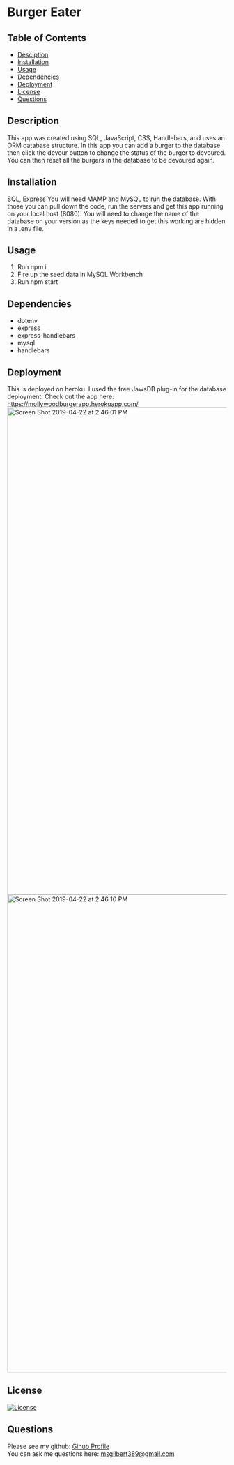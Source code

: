 # Burger Eater
## Table of Contents
* [Desciption](#desciption)
* [Installation](#installation)
* [Usage](#usage)
* [Dependencies](#dependencies)
* [Deployment](#deployment)
* [License](#license)
* [Questions](#questions)
## Description
This app was created using SQL, JavaScript, CSS, Handlebars, and uses an ORM database structure. In this app you can add a burger to the database then click the devour button to change the status of the burger to devoured. You can then reset all the burgers in the database to be devoured again. 
## Installation
SQL, Express
You will need MAMP and MySQL to run the database. With those you can pull down the code, run the servers and get this app running on your local host (8080). You will need to change the name of the database on your version as the keys needed to get this working are hidden in a .env file. 
## Usage
1. Run npm i 
2. Fire up the seed data in MySQL Workbench
3. Run npm start
## Dependencies
* dotenv
* express
* express-handlebars
* mysql
* handlebars
## Deployment
This is deployed on heroku. I used the free JawsDB plug-in for the database deployment. Check out the app here: https://mollywoodburgerapp.herokuapp.com/
<img width="1117" alt="Screen Shot 2019-04-22 at 2 46 01 PM" src="https://user-images.githubusercontent.com/29104770/56518447-785f4300-650d-11e9-9e51-75614c420550.png">
<img width="1096" alt="Screen Shot 2019-04-22 at 2 46 10 PM" src="https://user-images.githubusercontent.com/29104770/56518451-7ac19d00-650d-11e9-8ae9-e92c82686f18.png">
## License
[![License](https://img.shields.io/badge/License-Apache%202.0-blue.svg)](https://opensource.org/licenses/Apache-2.0)
## Questions
Please see my github: [Gihub Profile](https://github.com/mollygilbert389)
<br>You can ask me questions here: msgilbert389@gmail.com





